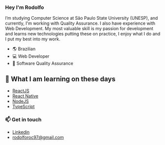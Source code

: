 ### Hey I'm Rodolfo

I’m studying Computer Science at São Paulo State University (UNESP), and currently, I'm working with Quality Assurance. I also have experience with Web Development. 
My most valuable skill is my passion for development and learns new technologies putting these on practice, I enjoy what I do and I put my best into my work.

- :earth_americas: Brazilian
- 💻 Web Developer
- 🔭 Software Quality Assurance

## 🧠 What I am learning on these days

- [ReactJS](https://reactjs.org/)
- [React Native](https://reactnative.dev/)
- [NodeJS](https://nodejs.org/en/)
- [TypeScript](https://www.typescriptlang.org/)

### 📫 Get in touch

- [Linkedin](https://www.linkedin.com/in/rodolforoc/)
- [rodolforoc97@gmail.com](rodolforoc97@gmail.com)


